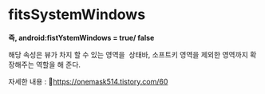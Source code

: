 
# fitsSystemWindows

**즉, android:fistYstemWindows = true/ false**

해당 속성은 뷰가 차지 할 수 있는 영역을  상태바, 소프트키 영역을 제외한 영역까지 확장해주는 역할을 해 준다.

자세한 내용 : https://onemask514.tistory.com/60
